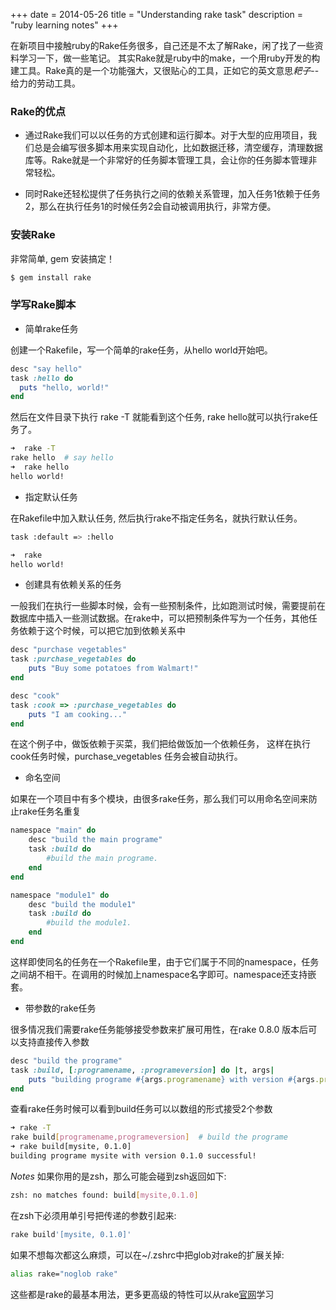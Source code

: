 +++
date = 2014-05-26
title = "Understanding rake task"
description = "ruby learning notes"
+++

在新项目中接触ruby的Rake任务很多，自己还是不太了解Rake，闲了找了一些资料学习一下，做一些笔记。
其实Rake就是ruby中的make，一个用ruby开发的构建工具。Rake真的是一个功能强大，又很贴心的工具，正如它的英文意思*耙子*--给力的劳动工具。

### Rake的优点

*  通过Rake我们可以以任务的方式创建和运行脚本。对于大型的应用项目，我们总是会编写很多脚本用来实现自动化，比如数据迁移，清空缓存，清理数据库等。Rake就是一个非常好的任务脚本管理工具，会让你的任务脚本管理非常轻松。

*  同时Rake还轻松提供了任务执行之间的依赖关系管理，加入任务1依赖于任务2，那么在执行任务1的时候任务2会自动被调用执行，非常方便。

### 安装Rake

非常简单, gem 安装搞定！
```sh
$ gem install rake
```

### 学写Rake脚本

* 简单rake任务

创建一个Rakefile，写一个简单的rake任务，从hello world开始吧。
```ruby
desc "say hello"
task :hello do
  puts "hello, world!"
end
```

然后在文件目录下执行 rake -T 就能看到这个任务, rake hello就可以执行rake任务了。
```sh
➜  rake -T
rake hello  # say hello
➜  rake hello
hello world!
```

* 指定默认任务

在Rakefile中加入默认任务, 然后执行rake不指定任务名，就执行默认任务。
```sh
task :default => :hello
```

```sh
➜  rake
hello world!
```

* 创建具有依赖关系的任务

一般我们在执行一些脚本时候，会有一些预制条件，比如跑测试时候，需要提前在数据库中插入一些测试数据。在rake中，可以把预制条件写为一个任务，其他任务依赖于这个时候，可以把它加到依赖关系中


```ruby
desc "purchase vegetables"
task :purchase_vegetables do
	puts "Buy some potatoes from Walmart!"
end

desc "cook"
task :cook => :purchase_vegetables do
	puts "I am cooking..."
end
```

在这个例子中，做饭依赖于买菜，我们把给做饭加一个依赖任务， 这样在执行cook任务时候，purchase_vegetables 任务会被自动执行。

* 命名空间

如果在一个项目中有多个模块，由很多rake任务，那么我们可以用命名空间来防止rake任务名重复

```ruby
namespace "main" do
	desc "build the main programe"
	task :build do
		#build the main programe.
	end
end

namespace "module1" do
	desc "build the module1"
	task :build do
		#build the module1.
	end
end
```

这样即使同名的任务在一个Rakefile里，由于它们属于不同的namespace，任务之间胡不相干。在调用的时候加上namespace名字即可。namespace还支持嵌套。

* 带参数的rake任务

很多情况我们需要rake任务能够接受参数来扩展可用性，在rake 0.8.0 版本后可以支持直接传入参数


```ruby
desc "build the programe"
task :build, [:programename, :programeversion] do |t, args|
	puts "building programe #{args.programename} with version #{args.programeversion} successful!"
end
```


查看rake任务时候可以看到build任务可以以数组的形式接受2个参数
```sh
➜ rake -T
rake build[programename,programeversion]  # build the programe
➜ rake build[mysite, 0.1.0]
building programe mysite with version 0.1.0 successful!
```

*Notes*
如果你用的是zsh，那么可能会碰到zsh返回如下:
```sh
zsh: no matches found: build[mysite,0.1.0]
```
在zsh下必须用单引号把传递的参数引起来:
```sh
rake build'[mysite, 0.1.0]'
```
如果不想每次都这么麻烦，可以在~/.zshrc中把glob对rake的扩展关掉:
```sh
alias rake="noglob rake"
```

这些都是rake的最基本用法，更多更高级的特性可以从rake[官网](http://rake.rubyforge.org/)学习
